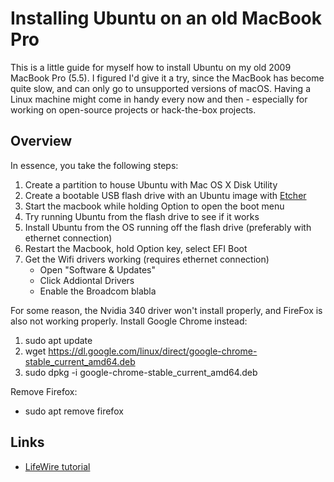 # Installing Ubuntu on an old MacBook Pro 

This is a little guide for myself how to install Ubuntu on my old 2009 MacBook Pro (5.5). I figured I'd give it a try, since the MacBook has become quite slow, and can only go to unsupported versions of macOS. Having a Linux machine might come in handy every now and then - especially for working on open-source projects or hack-the-box projects.

## Overview

In essence, you take the following steps: 

1. Create a partition to house Ubuntu with Mac OS X Disk Utility 
2. Create a bootable USB flash drive with an Ubuntu image with [Etcher](https://etcher.io/)
3. Start the macbook while holding Option to open the boot menu
4. Try running Ubuntu from the flash drive to see if it works 
5. Install Ubuntu from the OS running off the flash drive (preferably with ethernet connection) 
6. Restart the Macbook, hold Option key, select EFI Boot
6. Get the Wifi drivers working (requires ethernet connection)
   - Open "Software & Updates" 
   - Click Addiontal Drivers
   - Enable the Broadcom blabla


For some reason, the Nvidia 340 driver won't install properly, and FireFox is also not working properly. Install Google Chrome instead: 

1. sudo apt update
2. wget https://dl.google.com/linux/direct/google-chrome-stable_current_amd64.deb
3. sudo dpkg -i google-chrome-stable_current_amd64.deb

Remove Firefox: 

* sudo apt remove firefox

## Links

* [LifeWire tutorial](https://www.lifewire.com/dual-boot-linux-and-mac-os-4125733)
